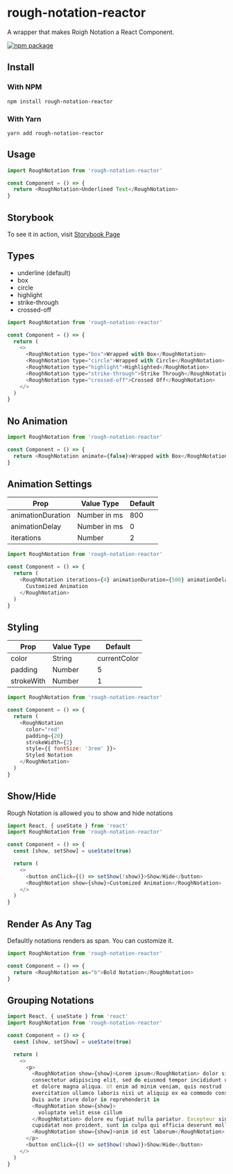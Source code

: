 # rough-notation-reactor

A wrapper that makes Roigh Notation a React Component.

[![npm package][npm-badge]][npm]

## Install

### With NPM

`npm install rough-notation-reactor`

### With Yarn

`yarn add rough-notation-reactor`

## Usage

```javascript
import RoughNotation from 'rough-notation-reactor'

const Component = () => {
  return <RoughNotation>Underlined Text</RoughNotation>
}
```

## Storybook

To see it in action, visit [Storybook Page](https://rough-notation-reactor.netlify.app/)

## Types

- underline (default)
- box
- circle
- highlight
- strike-through
- crossed-off

```javascript
import RoughNotation from 'rough-notation-reactor'

const Component = () => {
  return (
    <>
      <RoughNotation type="box">Wrapped with Box</RoughNotation>
      <RoughNotation type="circle">Wrapped with Circle</RoughNotation>
      <RoughNotation type="highlight">Highlighted</RoughNotation>
      <RoughNotation type="strike-through">Strike Through</RoughNotation>
      <RoughNotation type="crossed-off">Crossed Off</RoughNotation>
    </>
  )
}
```

## No Animation

```javascript
import RoughNotation from 'rough-notation-reactor'

const Component = () => {
  return <RoughNotation animate={false}>Wrapped with Box</RoughNotation>
}
```

## Animation Settings

| Prop              | Value Type   | Default |
| ----------------- | ------------ | ------- |
| animationDuration | Number in ms | 800     |
| animationDelay    | Number in ms | 0       |
| iterations        | Number       | 2       |

```javascript
import RoughNotation from 'rough-notation-reactor'

const Component = () => {
  return (
    <RoughNotation iterations={4} animationDuration={500} animationDelay={1000}>
      Customized Animation
    </RoughNotation>
  )
}
```

## Styling

| Prop       | Value Type | Default      |
| ---------- | ---------- | ------------ |
| color      | String     | currentColor |
| padding    | Number     | 5            |
| strokeWith | Number     | 1            |

```javascript
import RoughNotation from 'rough-notation-reactor'

const Component = () => {
  return (
    <RoughNotation
      color="red"
      padding={20}
      strokeWidth={2}
      style={{ fontSize: '3rem' }}>
      Styled Notation
    </RoughNotation>
  )
}
```

## Show/Hide

Rough Notation is allowed you to show and hide notations

```javascript
import React, { useState } from 'react'
import RoughNotation from 'rough-notation-reactor'

const Component = () => {
  const [show, setShow] = useState(true)

  return (
    <>
      <button onClick={() => setShow(!show)}>Show/Hide</button>
      <RoughNotation show={show}>Customized Animation</RoughNotation>
    </>
  )
}
```

## Render As Any Tag

Defaultly notations renders as span. You can customize it.

```javascript
import RoughNotation from 'rough-notation-reactor'

const Component = () => {
  return <RoughNotation as="b">Bold Notation</RoughNotation>
}
```

## Grouping Notations

```javascript
import React, { useState } from 'react'
import RoughNotation from 'rough-notation-reactor'

const Component = () => {
  const [show, setShow] = useState(true)

  return (
    <>
      <p>
        <RoughNotation show={show}>Lorem ipsum</RoughNotation> dolor sit amet,
        consectetur adipiscing elit, sed do eiusmod tempor incididunt ut labore
        et dolore magna aliqua. Ut enim ad minim veniam, quis nostrud
        exercitation ullamco laboris nisi ut aliquip ex ea commodo consequat.
        Duis aute irure dolor in reprehenderit in
        <RoughNotation show={show}>
          voluptate velit esse cillum
        </RoughNotation> dolore eu fugiat nulla pariatur. Excepteur sint occaecat
        cupidatat non proident, sunt in culpa qui officia deserunt mollit
        <RoughNotation show={show}>anim id est laborum</RoughNotation>.
      </p>
      <button onClick={() => setShow(!show)}>Show/Hide</button>
    </>
  )
}
```

[npm-badge]: https://img.shields.io/npm/v/rough-notation-reactor
[npm]: https://www.npmjs.org/package/rough-notation-reactor

